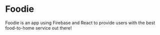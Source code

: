 # Foodie

Foodie is an app using Firebase and React to provide users with the best food-to-home service out there!